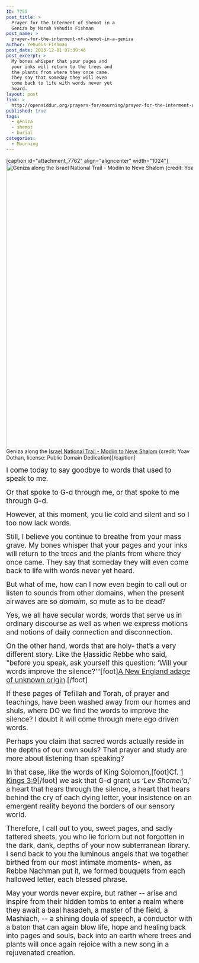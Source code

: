 ```yaml
---
ID: 7755
post_title: >
  Prayer for the Interment of Shemot in a
  Geniza by Morah Yehudis Fishman
post_name: >
  prayer-for-the-interment-of-shemot-in-a-geniza
author: Yehudis Fishman
post_date: 2013-12-01 07:39:46
post_excerpt: >
  My bones whisper that your pages and
  your inks will return to the trees and
  the plants from where they once came.
  They say that someday they will even
  come back to life with words never yet
  heard.
layout: post
link: >
  http://opensiddur.org/prayers-for/mourning/prayer-for-the-interment-of-shemot-in-a-geniza/
published: true
tags:
  - geniza
  - shemot
  - burial
categories:
  - Mourning
---
```

[caption id="attachment_7762" align="aligncenter" width="1024"]<a href="http://opensiddur.org/wp-content/uploads/2013/11/Israel-National-Trail-Modiin-to-Neve-Shalom-by-Yoav-Dothan-PD.jpg"><img class="size-full wp-image-7762" src="http://opensiddur.org/wp-content/uploads/2013/11/Israel-National-Trail-Modiin-to-Neve-Shalom-by-Yoav-Dothan-PD.jpg" alt="Geniza along the Israel National Trail - Modiin to Neve Shalom (credit: Yoav Dothan, license: Public Domain Dedication)" width="1024" height="768" /></a> Geniza along the <a href="http://commons.wikimedia.org/wiki/File:Israel_National_TrailDSCN4647.JPG">Israel National Trail - Modiin to Neve Shalom</a> (credit: Yoav Dothan, license: Public Domain Dedication)[/caption]

<span style="font-size: 14pt;">I come today to say goodbye to words that used to speak to me.</span>

<span style="font-size: 14pt;">Or that spoke to G-d through me, or that spoke to me through G-d.</span>

<span style="font-size: 14pt;">However, at this moment, you lie cold and silent and so I too now lack words.</span>

<span style="font-size: 14pt;">Still, I believe you continue to breathe from your mass grave. My bones whisper that your pages and your inks will return to the trees and the plants from where they once came. They say that someday they will even come back to life with words never yet heard.</span>

<span style="font-size: 14pt;">But what of me, how can I now even begin to call out or listen to sounds from other domains, when the present airwaves are so <em>domaim</em>, so mute as to be dead?</span>

<span style="font-size: 14pt;">Yes, we all have secular words, words that serve us in ordinary discourse as well as when we express motions and notions of daily connection and disconnection.</span>

<span style="font-size: 14pt;">On the other hand, words that are holy- that’s a very different story. Like the Ḥassidic Rebbe who said, "before you speak, ask yourself this question: ‘Will your words improve the silence?’"[foot]<a href="https://books.google.com/books?id=XU1LAAAAYAAJ&q=%22improve+the+silence%22&dq=%22improve+the+silence%22&hl=en&sa=X&ei=0wwkVZ-xOoSfNvj1g8AI&ved=0CDoQ6AEwAw">A New England adage of unknown origin</a>.[/foot]</span>

<span style="font-size: 14pt;">If these pages of Tefillah and Torah, of prayer and teachings, have been washed away from our homes and shuls, where DO we find the words to improve the silence? I doubt it will come through mere ego driven words.</span>

<span style="font-size: 14pt;">Perhaps you claim that sacred words actually reside in the depths of our own souls? That prayer and study are more about listening than speaking?</span>

<span style="font-size: 14pt;">In that case, like the words of King Solomon,[foot]Cf. <a href="http://www.sefaria.org/I_Kings.3?lang=he-en&amp;layout=heLeft&amp;sidebarLang=all">1 Kings 3:9</a>[/foot] we ask that G-d grant us ‘<em>Lev Shomei’a</em>,’ a heart that hears through the silence, a heart that hears behind the cry of each dying letter, your insistence on an emergent reality beyond the borders of our sensory world.</span>

<span style="font-size: 14pt;">Therefore, I call out to you, sweet pages, and sadly tattered sheets, you who lie forlorn but not forgotten in the dark, dank, depths of your now subterranean library. I send back to you the luminous angels that we together birthed from our most intimate moments- when, as Rebbe Nachman put it, we formed bouquets from each hallowed letter, each blessed phrase.</span>

<span style="font-size: 14pt;">May your words never expire, but rather -- arise and inspire from their hidden tombs to enter a realm where they await a baal hasadeh, a master of the field, a Mashiach, -- a shining doula of speech, a conductor with a baton that can again blow life, hope and healing back into pages and souls, back into an earth where trees and plants will once again rejoice with a new song in a rejuvenated creation.</span>